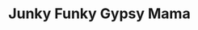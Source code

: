 ---
title: "Junky Funky Gypsy Mama"
url: /fort-duchesne/junky-funky-gypsy-mama/
shop: Antiquitäten
---